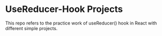 # UseReducer-Hook Projects

This repo refers to the practice work of useReducer() hook in React with different simple projects.